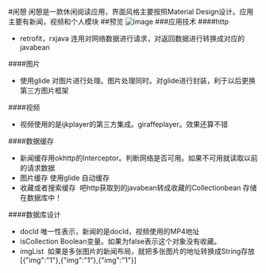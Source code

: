 #闲憩
闲憩是一款休闲阅读应用，界面风格主要按照Material Design设计。应用主要有新闻，视频和个人模块
##预览
![image](https://github.com/ZengChong500373/Rest/tree/master/img/splash.jpg)
###应用技术
####http
* retrofit，rxjava 连用对网络数据进行请求，对返回数据进行转换成对应的javabean

####图片
* 使用glide 对图片进行处理。图片处理同时。对glide进行封装，利于以后更换第三方图片框架

####视频
* 视频使用的是ijkplayer的第三方集成。giraffeplayer。效果还算不错

####数据缓存
* 新闻缓存用okhttp的Interceptor。判断网络是否可用。如果不可用就读取以前的请求数据
* 图片缓存 使用glide 自动缓存
* 收藏或者搜索缓存  吧http获取到的javabean转成收藏的Collectionbean 存储在数据库中！

####数据库设计
* docId 唯一性表示，新闻的是docId，视频使用的MP4地址
* isCollection Boolean变量。如果为false表示这个对象没有收藏。
* imgList  如果是多张图片的新闻布局，就把多张图片的地址转换成String存放[{"img":"1"},{"img":"1"},{"img":"1"}]
